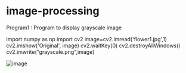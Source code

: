 # image-processing
Program1 : Program to display grayscale image

import numpy as np
import cv2
image=cv2.imread('flower1.jpg',1)
cv2.imshow('Original', image) 
cv2.waitKey(0)
cv2.destroyAllWindows() 
cv2.imwrite("grayscale.png",image) 

![image](https://user-images.githubusercontent.com/72547536/104418948-c186de80-559d-11eb-9f67-fb9e6d97e15f.png)
